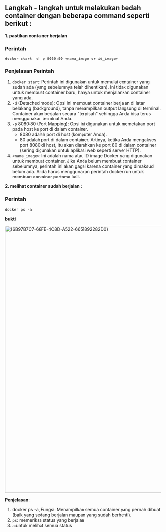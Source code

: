 ## Langkah - langkah untuk melakukan bedah container dengan beberapa command seperti berikut :
**1. pastikan container berjalan**

### Perintah 
```
docker start -d -p 8080:80 <nama_image or id_image>
```
### Penjelasan Perintah
1. `docker start`: Perintah ini digunakan untuk memulai container yang sudah ada (yang sebelumnya telah dihentikan). Ini tidak digunakan untuk membuat container baru, hanya untuk menjalankan container yang ada.
2. `-d` (Detached mode): Opsi ini membuat container berjalan di latar belakang (background), tanpa menampilkan output langsung di terminal. Container akan berjalan secara "terpisah" sehingga Anda bisa terus menggunakan terminal Anda.
3. `-p` 8080:80 (Port Mapping): Opsi ini digunakan untuk memetakan port pada host ke port di dalam container.
    - 8080 adalah port di host (komputer Anda).
    - 80 adalah port di dalam container.
Artinya, ketika Anda mengakses port 8080 di host, itu akan diarahkan ke port 80 di dalam container (sering digunakan untuk aplikasi web seperti server HTTP).
4. `<nama_image>`: Ini adalah nama atau ID image Docker yang digunakan untuk membuat container.
Jika Anda belum membuat container sebelumnya, perintah ini akan gagal karena container yang dimaksud belum ada. Anda harus menggunakan perintah docker run untuk membuat container pertama kali.

**2. melihat container sudah berjalan :**
### Perintah
```
docker ps -a
```
**bukti**

<img width="862" alt="{6B97B7C7-68FE-4C8D-A522-6651892282D0}" src="https://github.com/user-attachments/assets/1e590163-1bc2-48a1-a52e-89398b3824ea" />

**Penjelasan**:
1. docker ps -a, Fungsi: Menampilkan semua container yang pernah dibuat (baik yang sedang berjalan maupun yang sudah berhenti).
2. `ps`: memeriksa status yang berjalan
3. `a`:untuk melihat semua status
   
